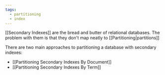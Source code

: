 ```yaml
---
tags:
  - partitioning
  - index
---
```

[[Secondary Indexes]] are the bread and butter of relational databases.
The problem with them is that they don't map neatly to [[Partitioning|partitions]]

There are two main approaches to partitioning a database with secondary indexes:
- [[Partitioning Secondary Indexes By Document]]
- [[Partitioning Secondary Indexes By Term]]